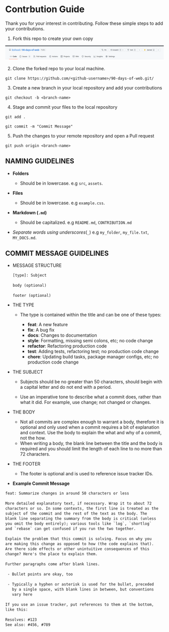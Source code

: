 # Contrbution Guide
Thank you for your interest in contributing. Follow these simple steps to add your contributions. 

1. Fork this repo to create your own copy 

![fork](./fork.png)

2. Clone the forked repo to your local machine. 

```
git clone https://github.com/<github-username>/90-days-of-web.git/
```

3. Create a new branch in your local repository and add your contributions

```
git checkout -b <branch-name>

```

4. Stage and commit your files to the local repository

```
git add . 

```
```
git commit -m "Commit Message"

```
5. Push the changes to your remote repository and open a Pull request

```
git push origin <branch-name>

```

## **NAMING GUIDELINES**
- **Folders**
    - Should be in lowercase. e.g `src`, `assets`.

- **Files**
    - Should be in lowercase. e.g `example.css`.

- **Markdown (`.md`)**
    - Should be capitalized. e.g `README.md`, `CONTRIBUTION.md`
- *Separate words using underscores*(`_`) e.g `my_folder`, `my_file.txt`, `MY_DOCS.md`.

## **COMMIT MESSAGE GUIDELINES**
- MESSAGE STRUCTURE
    ```
    [type]: Subject

    body (optional)

    footer (optional)
    ```
- THE TYPE

    - The type is contained within the title and can be one of these types:

        - **feat**: A new feature
        - **fix**: A bug fix
        - **docs**: Changes to documentation
        - **style**: Formatting, missing semi colons, etc; no code change
        - **refactor**: Refactoring production code
        - **test**: Adding tests, refactoring test; no production code change
        - **chore**: Updating build tasks, package manager configs, etc; no production code change

- THE SUBJECT

    - Subjects should be no greater than 50 characters, should begin with a capital letter and do not end with a period.

    - Use an imperative tone to describe what a commit does, rather than what it did. For example, use change; not changed or changes.

- THE BODY

    - Not all commits are complex enough to warrant a body, therefore it is optional and only used when a commit requires a bit of explanation and context. Use the body to explain the what and why of a commit, not the how.
    - When writing a body, the blank line between the title and the body is required and you should limit the length of each line to no more than 72 characters.

- THE FOOTER
    - The footer is optional and is used to reference issue tracker IDs.

- **Example Commit Message**
```
feat: Summarize changes in around 50 characters or less

More detailed explanatory text, if necessary. Wrap it to about 72
characters or so. In some contexts, the first line is treated as the
subject of the commit and the rest of the text as the body. The
blank line separating the summary from the body is critical (unless
you omit the body entirely); various tools like `log`, `shortlog`
and `rebase` can get confused if you run the two together.

Explain the problem that this commit is solving. Focus on why you
are making this change as opposed to how (the code explains that).
Are there side effects or other unintuitive consequences of this
change? Here's the place to explain them.

Further paragraphs come after blank lines.

 - Bullet points are okay, too

 - Typically a hyphen or asterisk is used for the bullet, preceded
   by a single space, with blank lines in between, but conventions
   vary here

If you use an issue tracker, put references to them at the bottom,
like this:

Resolves: #123
See also: #456, #789
```